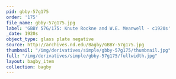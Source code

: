 ```yaml
---
pid: gbby-57g175
order: '175'
file_name: gbby-57g175.jpg
label: 'GBBY 57G/175: Knute Rockne and W.E. Meanwell - c1920s'
_date: 1920s
object_type: glass plate negative
source: http://archives.nd.edu/Bagby/GBBY-57g175.jpg
thumbnail: "/img/derivatives/simple/gbby-57g175/thumbnail.jpg"
full: "/img/derivatives/simple/gbby-57g175/fullwidth.jpg"
layout: bagby_item
collection: bagby
---
```


